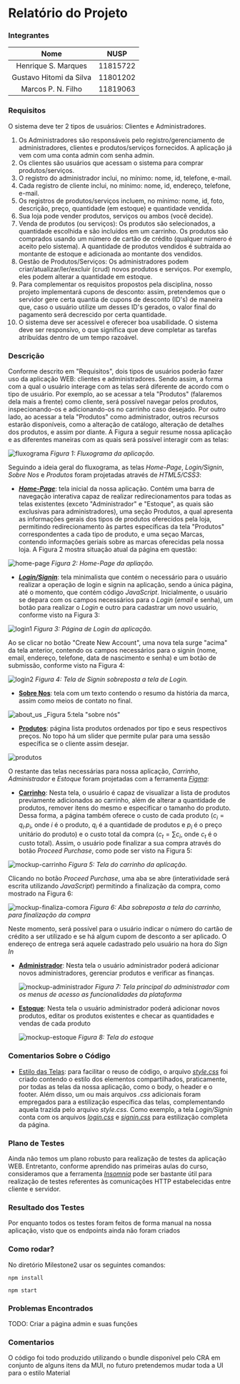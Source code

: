 # Relatório do Projeto

### Integrantes

|        Nome               |    NUSP   |
|:-------------------------:|:---------:|
|   Henrique S. Marques     |  11815722 | 
|   Gustavo Hitomi da Silva |  11801202 |
|   Marcos P. N. Filho      |  11819063 | 

### Requisitos

O sistema deve ter 2 tipos de usuários: Clientes e Administradores.

1. Os Administradores são responsáveis pelo registro/gerenciamento de administradores, clientes e produtos/serviços fornecidos. A aplicação já vem com uma conta admin com senha admin.
2. Os clientes são usuários que acessam o sistema para comprar produtos/serviços.
3. O registro do administrador inclui, no mínimo: nome, id, telefone, e-mail.
4. Cada registro de cliente inclui, no mínimo: nome, id, endereço, telefone, e-mail.
5. Os registros de produtos/serviços incluem, no mínimo: nome, id, foto, descrição, preço, quantidade (em estoque) e quantidade vendida.
6. Sua loja pode vender produtos, serviços ou ambos (você decide).
7. Venda de produtos (ou serviços): Os produtos são selecionados, a quantidade escolhida e são incluídos em um carrinho. Os produtos são comprados usando um número de cartão de crédito (qualquer número é aceito pelo sistema). A quantidade de produtos vendidos é subtraída ao montante de estoque e adicionada ao montante dos vendidos.
8. Gestão de Produtos/Serviços: Os administradores podem criar/atualizar/ler/excluir (crud) novos produtos e serviços. Por exemplo, eles podem alterar a quantidade em estoque.
9. Para complementar os requisitos propostos pela disciplina, nosso projeto implementará cupons de desconto: assim, pretendemos que o servidor gere certa quantia de cupons de desconto (ID's) de maneira que, caso o usuário utilize um desses ID's gerados, o valor final do pagamento será decrescido por certa quantidade.
10. O sistema deve ser acessível e oferecer boa usabilidade. O sistema deve ser responsivo, o que significa que deve completar as tarefas atribuídas dentro de um tempo razoável.

### Descrição

Conforme descrito em "Requisitos", dois tipos de usuários poderão fazer uso da aplicação WEB: clientes e administradores. Sendo assim, a forma com a qual o usuário interage com as telas será diferente de acordo com o tipo de usuário. Por exemplo, ao se acessar a tela "Produtos" (falaremos dela mais a frente) como cliente, será possível navegar pelos produtos, inspecionando-os e adicionando-os no carrinho caso desejado. Por outro lado, ao acessar a tela "Produtos" como administrador, outros recursos estarão disponíveis, como a alteração de catálogo, alteração de detalhes dos produtos, e assim por diante. A Figura a seguir resume nossa aplicação e as diferentes maneiras com as quais será possível interagir com as telas:

![fluxograma](../Milestone1/Mockup/fluxograma.png)
_Figura 1: Fluxograma da aplicação._

Seguindo a ideia geral do fluxograma, as telas _Home-Page_, _Login/Signin_, _Sobre Nos_ e _Produtos_ foram projetadas através de _HTML5/CSS3_:

- [**_Home-Page_**](index.html): tela inicial da nossa aplicação. Contém uma barra de navegação interativa capaz de realizar redirecionamentos para todas as telas existentes (exceto "Administrador" e "Estoque", as quais são exclusivas para administradores), uma seção Produtos, a qual apresenta as informações gerais dos tipos de produtos oferecidos pela loja, permitindo redirecionamento às partes específicas da tela "Produtos" correspondentes a cada tipo de produto, e uma seçao Marcas, contendo informações geriais sobre as marcas oferecidas pela nossa loja. A Figura 2 mostra situação atual da página em questão:

![home-page](../Milestone1/Mockup/home.png)
_Figura 2: Home-Page da apliação._

- [**_Login/Signin_**](login.html): tela minimalista que contém o necessário para o usuário realizar a operação de login e signin na aplicação, sendo a única página, até o momento, que contém código _JavaScript_. Inicialmente, o usuário se depara com os campos necessários para o _Login_ (_email_ e senha), um botão para realizar o _Login_ e outro para cadastrar um novo usuário, conforme visto na Figura 3:

![login1](../Milestone1/Mockup/login1.png)
_Figura 3: Página de Login da aplicação._

Ao se clicar no botão "Create New Account", uma nova tela surge "acima" da tela anterior, contendo os campos necessários para o signin (nome, email, endereço, telefone, data de nascimento e senha) e um botão de submissão, conforme visto na Figura 4:

![login2](../Milestone1/Mockup/login2.png)
_Figura 4: Tela de Signin sobreposta a tela de Login._

- [**Sobre Nos**](sobre-nos.html): tela com um texto contendo o resumo da história da marca, assim como meios de contato no final.

![about_us](../Milestone1/Mockup/about_us.jpeg)
_Figura 5:tela "sobre nós"

- [**Produtos**](produtos.html): página lista produtos ordenados por tipo e seus respectivos preços. No topo há um slider que permite pular para uma sessão específica se o cliente assim desejar.

![produtos](../Milestone1/Mockup/products.jpeg)


O restante das telas necessárias para nossa aplicação, _Carrinho_, _Administrador_ e _Estoque_ foram projetadas com a ferramenta [_Figma_](https://www.figma.com/):

- [**Carrinho**](https://www.figma.com/file/cm8SJWyryxJUZSV4lrHFSc/Mockup-Cart?node-id=0%3A1&t=FaCFQwI4LvOrOX23-1): Nesta tela, o usuário é capaz de visualizar a lista de produtos previamente adicionados ao carrinho, além de alterar a quantidade de produtos, remover itens do mesmo e especificar o tamanho do produto. Dessa forma, a página também oferece o custo de cada produto ($c_i = q_i . p_i$, onde $i$ é o produto, $q_i$ é a quantidade de produtos e $p_i$ é o preço unitário do produto) e o custo total da compra ($c_t = \sum c_i$, onde $c_t$ é o custo total). Assim, o usuário pode finalizar a sua compra através do botão _Proceed Purchase_, como pode ser visto na Figura 5:

![mockup-carrinho](../Mockup/Figma-Cart-Before.png)
_Figura 5: Tela do carrinho da aplicação._

Clicando no botão _Proceed Purchase_, uma aba se abre (interatividade será escrita utilizando _JavaScript_) permitindo a finalização da compra, como mostrado na Figura 6:

![mockup-finaliza-comora](../Milestone1/Mockup/Figma-Cart-After.png)
_Figura 6: Aba sobreposta a tela do carrinho, para finalização da compra_

Neste momento, será possível para o usuário indicar o número do cartão de crédito a ser utilizado e se há algum cupom de desconto a ser aplicado. O endereço de entrega será aquele cadastrado pelo usuário na hora do _Sign In_

- [**Administrador**](https://www.figma.com/file/d6WGN3QafoTPK8CbOYUJjj/Painel-Adm?type=design&node-id=107-2&t=ylyrqMCiOMWfl3zn-0): Nesta tela o usuário administrador poderá adicionar novos administradores, gerenciar produtos e verificar as finanças.

  ![mockup-administrador](../Milestone1/Mockup/Figma-Adm.png)
  _Figura 7: Tela principal do administrador com os menus de acesso as funcionalidades da plataforma_

- [**Estoque**](https://www.figma.com/file/5vRyfJ9us3lTYCR29QypL3/Estoque?type=design&node-id=209-81&t=0pgWj1OKzqIM9aQ3-0): Nesta tela o usuário administrador poderá adicionar novos produtos, editar os produtos existentes e checar as quantidades e vendas de cada produto

  ![mockup-estoque](../Milestone1/Mockup/Figma-Estoque.png)
  _Figura 8: Tela do estoque_

### Comentarios Sobre o Código

- [Estilo das Telas](css): para facilitar o reuso de código, o arquivo [_style.css_](css/style.css) foi criado contendo o estilo dos elementos compartilhados, praticamente, por todas as telas da nossa aplicação, como o body, o header e o footer. Além disso, um ou mais arquivos _.css_ adicionais foram empregados para a estilização específica das telas, complementando aquela trazida pelo arquivo _style.css_. Como exemplo, a tela _Login/Signin_ conta com os arquivos [_login.css_](css/login.css) e [_signin.css_](css/signin.css) para estilização completa da página.

### Plano de Testes

Ainda não temos um plano robusto para realização de testes da aplicação WEB. Entretanto, conforme aprendido nas primeiras aulas do curso, consideramos que a ferramenta [_Insomnia_](https://insomnia.rest) pode ser bastante útil para realização de testes referentes às comunicações HTTP estabelecidas entre cliente e servidor.

### Resultado dos Testes

Por enquanto todos os testes foram feitos de forma manual na nossa aplicação, visto que os endpoints ainda não foram criados
### Como rodar?

No diretório Milestone2 usar os seguintes comandos:

`npm install`

`npm start`
### Problemas Encontrados

TODO: Criar a página admin e suas funções
### Comentarios

O código foi todo produzido utilizando o bundle disponível pelo CRA em conjunto de alguns itens da MUI, no futuro pretendemos mudar toda a UI para o estilo Material